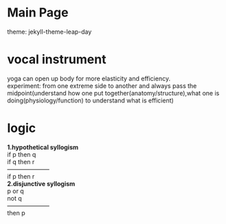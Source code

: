 # Main Page
theme: jekyll-theme-leap-day
# vocal instrument
yoga can open up body for more elasticity and efficiency.<br>
experiment: from one extreme side to another and always pass the midpoint(understand how one put together(anatomy/structure),what one is doing(physiology/function) to understand what is efficient)
# logic
<b>1.hypothetical syllogism</b>
<br>if p then q
<br>if q then r
<br>———————
<br>if p then r
<br><b>2.disjunctive syllogism</b>
<br>p or q
<br>not q
<br>———————
<br>then p
